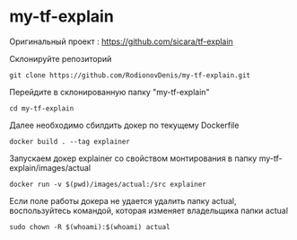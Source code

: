 # my-tf-explain

Оригинальный проект : https://github.com/sicara/tf-explain

Склонируйте репозиторий

`git clone https://github.com/RodionovDenis/my-tf-explain.git`

Перейдите в склонированную папку "my-tf-explain"

`cd my-tf-explain`

Далее необходимо сбилдить докер по текущему Dockerfile

`docker build . --tag explainer`

Запускаем докер explainer со свойством монтирования в папку my-tf-explain/images/actual

`docker run -v $(pwd)/images/actual:/src explainer`

Если поле работы докера не удается удалить папку actual, воспользуйтесь командой, которая изменяет владельщика папки actual

`sudo chown -R $(whoami):$(whoami) actual`
